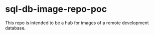 # sql-db-image-repo-poc

This repo is intended to be a hub for images of a remote development database.
